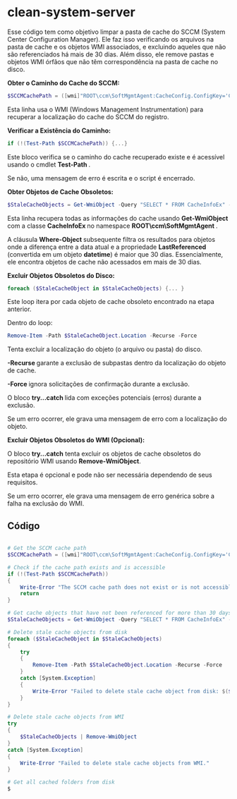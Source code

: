 <h1> clean-system-server </h1>


<p> Esse código tem como objetivo limpar a pasta de cache do SCCM (System Center Configuration Manager). Ele faz isso verificando os arquivos na pasta de cache e os objetos WMI associados, e excluindo aqueles que não são referenciados há mais de 30 dias. Além disso, ele remove pastas e objetos WMI órfãos que não têm correspondência na pasta de cache no disco. </p>

<strong> Obter o Caminho do Cache do SCCM: </strong>

```ps1
$SCCMCachePath = ([wmi]"ROOT\ccm\SoftMgmtAgent:CacheConfig.ConfigKey='Cache'").Location
```
<p> Esta linha usa o WMI (Windows Management Instrumentation) para recuperar a localização do cache do SCCM do registro. </p>

<strong> Verificar a Existência do Caminho: </strong>

```ps1
if (!(Test-Path $SCCMCachePath)) {...}
```

<p> Este bloco verifica se o caminho do cache recuperado existe e é acessível usando o cmdlet  <strong>Test-Path </strong>.</p>
<p> Se não, uma mensagem de erro é escrita e o script é encerrado.</p>

<strong> Obter Objetos de Cache Obsoletos: </strong>
```ps1
$StaleCacheObjects = Get-WmiObject -Query "SELECT * FROM CacheInfoEx" -Namespace "ROOT\ccm\SoftMgmtAgent" | Where-Object { ... }
```
<p> Esta linha recupera todas as informações do cache usando <strong>Get-WmiObject </strong> com a classe <strong>CacheInfoEx </strong> no namespace <strong>ROOT\ccm\SoftMgmtAgent </strong>. </p>
<p>A cláusula <strong>Where-Object </strong> subsequente filtra os resultados para objetos onde a diferença entre a data atual e a propriedade <strong>LastReferenced</strong>  (convertida em um objeto <strong>datetime</strong>) é maior que 30 dias. Essencialmente, ele encontra objetos de cache não acessados em mais de 30 dias.</p>

<strong> Excluir Objetos Obsoletos do Disco: </strong>
```ps1
foreach ($StaleCacheObject in $StaleCacheObjects) {... }
```
<p>Este loop itera por cada objeto de cache obsoleto encontrado na etapa anterior.</p>
<p>Dentro do loop:</p>

```ps1 
Remove-Item -Path $StaleCacheObject.Location -Recurse -Force 
```
<p>Tenta excluir a localização do objeto (o arquivo ou pasta) do disco.</p>

<p> <strong>-Recurse </strong> garante a exclusão de subpastas dentro da localização do objeto de cache.</p>
<p> <strong>-Force </strong> ignora solicitações de confirmação durante a exclusão.</p>
<p>O bloco <strong>try...catch </strong> lida com exceções potenciais (erros) durante a exclusão.</p>
<p>Se um erro ocorrer, ele grava uma mensagem de erro com a localização do objeto.</p>

<strong>  Excluir Objetos Obsoletos do WMI (Opcional): </strong>

<p>O bloco <strong>try...catch</strong> tenta excluir os objetos de cache obsoletos do repositório WMI usando <strong>Remove-WmiObject</strong>. </p>

<p>Esta etapa é opcional e pode não ser necessária dependendo de seus requisitos.</p>
<p>Se um erro ocorrer, ele grava uma mensagem de erro genérica sobre a falha na exclusão do WMI.</p>

<h2> <strong> Código </strong> </h2>

``` ps1

# Get the SCCM cache path
$SCCMCachePath = ([wmi]"ROOT\ccm\SoftMgmtAgent:CacheConfig.ConfigKey='Cache'").Location

# Check if the cache path exists and is accessible
if (!(Test-Path $SCCMCachePath))
{
    Write-Error "The SCCM cache path does not exist or is not accessible: $SCCMCachePath"
    return
}

# Get cache objects that have not been referenced for more than 30 days
$StaleCacheObjects = Get-WmiObject -Query "SELECT * FROM CacheInfoEx" -Namespace "ROOT\ccm\SoftMgmtAgent" | Where-Object { ([datetime](Date) - ([System.Management.ManagementDateTimeConverter]::ToDateTime($_.LastReferenced))).Days -gt 30  }

# Delete stale cache objects from disk
foreach ($StaleCacheObject in $StaleCacheObjects)
{
    try
    {
        Remove-Item -Path $StaleCacheObject.Location -Recurse -Force
    }
    catch [System.Exception]
    {
        Write-Error "Failed to delete stale cache object from disk: $($StaleCacheObject.Location)"
    }
}

# Delete stale cache objects from WMI
try
{
    $StaleCacheObjects | Remove-WmiObject
}
catch [System.Exception]
{
    Write-Error "Failed to delete stale cache objects from WMI."
}

# Get all cached folders from disk
$

```
